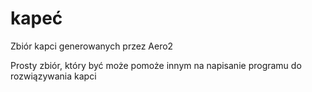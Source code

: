 # kapeć
Zbiór kapci generowanych przez Aero2

Prosty zbiór, który być może pomoże innym na napisanie programu do rozwiązywania kapci
